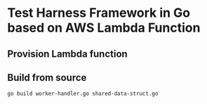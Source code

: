 # Test Harness Framework in Go based on AWS Lambda Function

## Provision Lambda function

## Build from source

```bash
go build worker-handler.go shared-data-struct.go
```